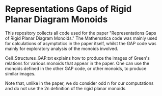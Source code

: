 # Representations Gaps of Rigid Planar Diagram Monoids
This repository collects all code used for the paper "Representations Gaps of Rigid Planar Diagram Monoids." The Mathematica code was mainly used for calculations of asymptotics in the paper itself, whilst the GAP code was mainly for exploratory analysis of the monoids involved. 

Cell_Structures_GAP.txt explains how to produce the images of Green's relations for various monoids that appear in the paper. One can use the monoids defined in the other GAP code, or other monoids, to produce similar images. 

Note that, unlike in the paper, we do consider odd n for our computations and do not use the 2n definition of the rigid planar monoids. 
